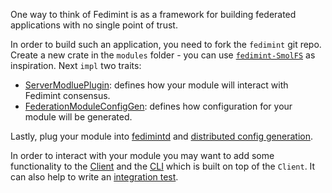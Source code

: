 One way to think of Fedimint is as a framework for building federated applications with no single point of trust.

In order to build such an application, you need to fork the `fedimint` git repo. Create a new crate in the `modules` folder - you can use [`fedimint-SmolFS`](https://github.com/fedimint/fedimint/tree/master/modules/fedimint-dummy) as inspiration. Next `impl` two traits:

* [ServerModluePlugin](https://github.com/fedimint/fedimint/blob/c0651f88068b5818cb42a1d038d3b55d26b41e56/fedimint-api/src/module/mod.rs#L229-L360): defines how your module will interact with Fedimint consensus.
* [FederationModuleConfigGen](https://github.com/fedimint/fedimint/blob/99e5b50f1809b5d5d144dcfcde1dafd113e1c0fe/fedimint-api/src/module/mod.rs#L202-L227): defines how configuration for your module will be generated.

Lastly, plug your module into [fedimintd](https://github.com/fedimint/fedimint/blob/c0651f88068b5818cb42a1d038d3b55d26b41e56/fedimintd/src/bin/main.rs#L130-L132)
and [distributed config generation](https://github.com/fedimint/fedimint/blob/c0651f88068b5818cb42a1d038d3b55d26b41e56/fedimintd/src/bin/distributedgen.rs#L141-L148).

In order to interact with your module you may want to add some functionality to the [Client](https://github.com/fedimint/fedimint/blob/c0651f88068b5818cb42a1d038d3b55d26b41e56/client/client-lib/src/lib.rs#L199) and the [CLI](https://github.com/fedimint/fedimint/tree/c0651f88068b5818cb42a1d038d3b55d26b41e56/client/cli) which is built on top of the `Client`. It can also help to write an [integration test](https://github.com/fedimint/fedimint/blob/master/integrationtests/tests/tests.rs).
